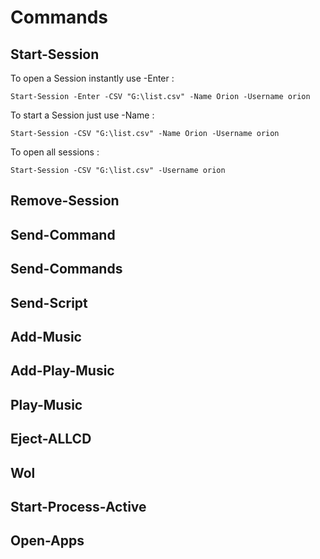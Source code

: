 # Commands
## Start-Session
To open a Session instantly use -Enter :
```pwsh
Start-Session -Enter -CSV "G:\list.csv" -Name Orion -Username orion
```

To start a Session just use -Name :
```pwsh
Start-Session -CSV "G:\list.csv" -Name Orion -Username orion
```

To open all sessions :
```pwsh
Start-Session -CSV "G:\list.csv" -Username orion
```
## Remove-Session
## Send-Command
## Send-Commands
## Send-Script
## Add-Music
## Add-Play-Music
## Play-Music
## Eject-ALLCD
## Wol
## Start-Process-Active
## Open-Apps
